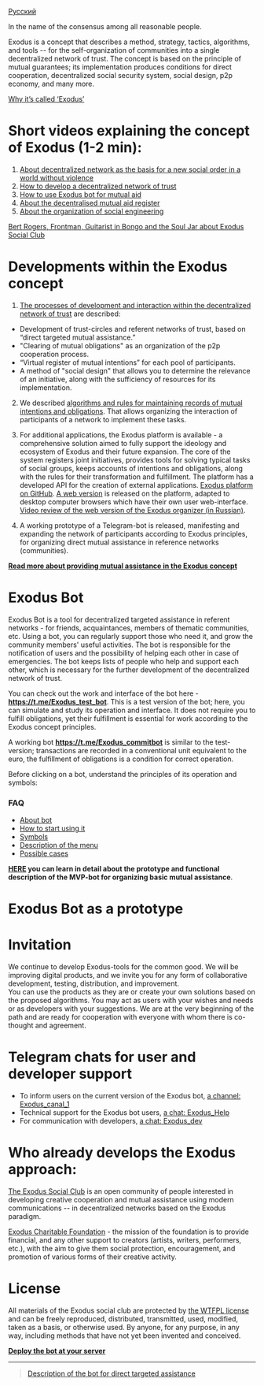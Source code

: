 [Русский](README.md)

In the name of the consensus among all reasonable people.                          

Exodus is a concept that describes a method, strategy, tactics, algorithms, and tools -- for the self-organization of communities into a single decentralized network of trust. The concept is based on the principle of mutual guarantees; its implementation produces conditions for direct cooperation, decentralized social security system, social design, p2p economy, and many more.

[Why it’s called ‘Exodus’](http://www.exodus.social/whyexodus)

# Short videos explaining the concept of Exodus (1-2 min):

1) [About decentralized network as the basis for a new social order in a world without violence](https://www.youtube.com/watch?v=XhZL9k-Bw_Q)    
2) [How to develop a decentralized network of trust](https://www.youtube.com/watch?v=NKN3z0bahSI)    
3) [How to use  Exodus bot for mutual aid](https://www.youtube.com/watch?v=zEP7Z7e8U5s)   
4) [About the decentralised mutual aid register](https://www.youtube.com/watch?v=Po5Cj8hs3uE)   
5) [About the organization of social engineering](https://www.youtube.com/watch?v=PA4XkoNXJN4)

[Bert Rogers, Frontman, Guitarist in Bongo and the Soul Jar about Exodus Social Club](https://www.youtube.com/watch?v=Wk_8hZFY3Nc&feature=youtu.be)


# Developments within the Exodus concept

1. [The processes of development and interaction within the decentralized network of trust](documents_eng/about_exodus/paradigma.md) are described:
- Development of trust-circles and referent networks of trust, based on “direct targeted mutual assistance.”
- "Clearing of mutual obligations" as an organization of the p2p cooperation process.
- “Virtual register of mutual intentions” for each pool of participants.
- A method of "social design" that allows you to determine the relevance of an initiative, along with the sufficiency of resources for its implementation.

2. We described [algorithms and rules for maintaining records of mutual intentions and obligations](documents_eng/about_exodus/algoritms.md). That allows organizing the interaction of participants of a network to implement these tasks.

3. For additional applications, the Exodus platform is available - a comprehensive solution aimed to fully support the ideology and ecosystem of Exodus and their future expansion. The core of the system registers joint initiatives, provides tools for solving typical tasks of social groups, keeps accounts of intentions and obligations, along with the rules for their transformation and fulfillment. The platform has a developed API for the creation of external applications. [Exodus platform on GitHub](https://github.com/exodus-today/exodus). 
[A web version](http://exodus.today/) is released on the platform, adapted to desktop computer browsers which have their own user web-interface. [Video review of the web version of the Exodus organizer (in Russian)](https://www.youtube.com/watch?v=YeEKVYUlom8&feature=youtu.be).

4. A working prototype of a Telegram-bot is released, manifesting and expanding the network of participants according to Exodus principles, for organizing direct mutual assistance in reference networks (communities).

[__Read more about providing mutual assistance in the Exodus concept__](documents_eng/about_exodus/features.md)

# Exodus Bot

Exodus Bot is a tool for decentralized targeted assistance in referent networks - for friends, acquaintances, members of thematic communities, etc. Using a bot, you can regularly support those who need it, and grow the community members' useful activities. The bot is responsible for the notification of users and the possibility of helping each other in case of emergencies. The bot keeps lists of people who help and support each other, which is necessary for the further development of the decentralized network of trust.

You can check out the work and interface of the bot here - __https://t.me/Exodus_test_bot__. This is a test version of the bot; here, you can simulate and study its operation and interface. It does not require you to fulfill obligations, yet their fulfillment is essential for work according to the Exodus concept principles. 

A working bot __https://t.me/Exodus_commitbot__ is similar to the test-version; transactions are recorded in a conventional unit equivalent to the euro, the fulfillment of obligations is a condition for correct operation.  

Before clicking on a bot, understand the principles of its operation and symbols:

### FAQ
- [About bot](documents_eng/faq/about_bot.md)
- [How to start using it](documents_eng/faq/how_start.md)
- [Symbols](documents_eng/faq/conventions.md)
- [Description of the menu](documents_eng/faq/menu.md)
- [Possible cases](documents_eng/faq/cases.md)

**[HERE](documents_eng/index.md) you can learn in detail about the prototype and functional description of the MVP-bot for organizing basic mutual assistance**.

# Exodus Bot as a prototype

# Invitation

We continue to develop Exodus-tools for the common good. We will be improving digital products, and we invite you for any form of collaborative development, testing, distribution, and improvement.   
You can use the products as they are or create your own solutions based on the proposed algorithms. You may act as users with your wishes and needs or as developers with your suggestions. We are at the very beginning of the path and are ready for cooperation with everyone with whom there is co-thought and agreement.

# Telegram chats for user and developer support

- To inform users on the current version of the Exodus bot, [a channel: Exodus_canal_1](https://t.me/Exodus_canal_1)
- Technical support for the Exodus bot users, [a chat: Exodus_Help](https://t.me/Exodus_Help)
- For communication with developers, [a chat: Exodus_dev](https://t.me/Exodus_dev)

# Who already develops the Exodus approach:

[The Exodus Social Club](https://www.facebook.com/EXODUSSOCIALCLUB) is an open community of people interested in developing creative cooperation and mutual assistance using modern communications -- in decentralized networks based on the Exodus paradigm.

[Exodus Charitable Foundation](http://www.exodus.social/) - the mission of the foundation is to provide financial, and any other support to creators (artists, writers, performers, etc.), with the aim to give them social protection, encouragement, and promotion of various forms of their creative activity. 


# License

All materials of the Exodus social club are protected by [the WTFPL license](http://www.wtfpl.net/) and can be freely reproduced, distributed, transmitted, used, modified, taken as a basis, or otherwise used. By anyone, for any purpose, in any way, including methods that have not yet been invented and conceived.

**[Deploy the bot at your server](documents_eng/deploy_bot.md)**

----
> [Description of the bot for direct targeted assistance](documents_eng/index.md)
